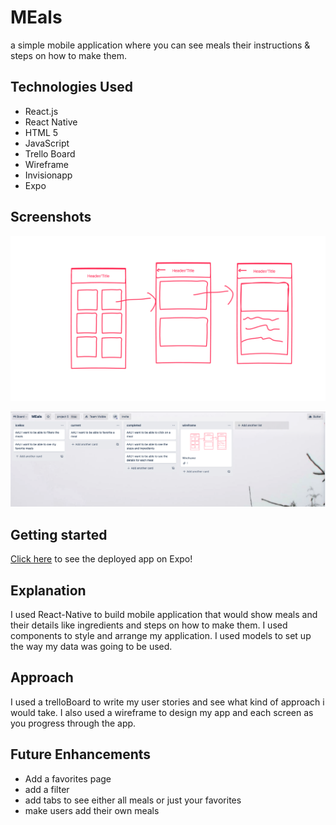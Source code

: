 # MEals

a simple mobile application where you can see meals their instructions & steps on how to make them.

## Technologies Used
- React.js
- React Native
- HTML 5
- JavaScript
- Trello Board
- Wireframe
- Invisionapp
- Expo

## Screenshots


![wireframe](./images/wireframe.png)



![Trello](./images/trello.png)

## Getting started

[Click here](https://expo.io/@luisxros/projects/meals-app) to see the deployed app on Expo!


## Explanation

I used React-Native to build  mobile application that would show meals and their details like ingredients and steps on how to make them. I used components to style and arrange my application. I used models to set up the way my data was going to be used.


## Approach

I used a trelloBoard to write my user stories and see what kind of approach i would take. I also used a wireframe to design my app and each screen as you progress through the app.




## Future Enhancements

- Add a favorites page
- add a filter
- add tabs to see either all meals or just your favorites
- make users add their own meals
